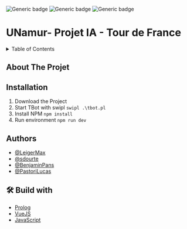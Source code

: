 
![Generic badge](https://img.shields.io/badge/STATUT-DEV-blue.svg)   ![Generic badge](https://img.shields.io/badge/VERSION-1.0-green.svg) ![Generic badge](https://img.shields.io/badge/SCHOOL_PROJET-UNamur-green.svg)


# UNamur- Projet IA - Tour de France

<details>
  <summary>Table of Contents</summary>
  <ol>
    <li>
      <a href="#about-the-project">About The Project</a>
    </li>
    <li><a href="#authors">Authors</a></li>
    <li><a href="#-build-with">Build with</a></li>
  </ol>
</details>


## About The Projet

## Installation
1. Download the Project
2. Start TBot with swipl ```swipl .\tbot.pl``` 
3. Install NPM ``` npm install ```
4. Run environment ``` npm run dev ```

    
## Authors
- [@LeigerMax](https://github.com/LeigerMax) 
- [@sdourte](https://github.com/sdourte) 
- [@BenjaminPans](https://github.com/BenjaminPans) 
- [@PastoriLucas](https://github.com/PastoriLucas) 


## 🛠 Build with
- [Prolog](https://www.swi-prolog.org/)
- [VueJS](https://vuejs.org/)
- [JavaScript](https://www.javascript.com/) 



